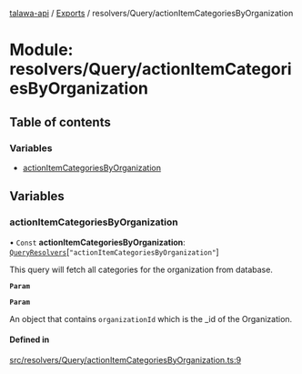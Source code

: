 [talawa-api](../README.md) / [Exports](../modules.md) / resolvers/Query/actionItemCategoriesByOrganization

# Module: resolvers/Query/actionItemCategoriesByOrganization

## Table of contents

### Variables

- [actionItemCategoriesByOrganization](resolvers_Query_actionItemCategoriesByOrganization.md#actionitemcategoriesbyorganization)

## Variables

### actionItemCategoriesByOrganization

• `Const` **actionItemCategoriesByOrganization**: [`QueryResolvers`](types_generatedGraphQLTypes.md#queryresolvers)[``"actionItemCategoriesByOrganization"``]

This query will fetch all categories for the organization from database.

**`Param`**

**`Param`**

An object that contains `organizationId` which is the _id of the Organization.

#### Defined in

[src/resolvers/Query/actionItemCategoriesByOrganization.ts:9](https://github.com/PalisadoesFoundation/talawa-api/blob/fe9d65c/src/resolvers/Query/actionItemCategoriesByOrganization.ts#L9)
